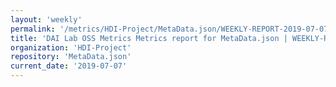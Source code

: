 ```yaml
---
layout: 'weekly'
permalink: '/metrics/HDI-Project/MetaData.json/WEEKLY-REPORT-2019-07-07'
title: 'DAI Lab OSS Metrics Metrics report for MetaData.json | WEEKLY-REPORT-2019-07-07'
organization: 'HDI-Project'
repository: 'MetaData.json'
current_date: '2019-07-07'
---
```

